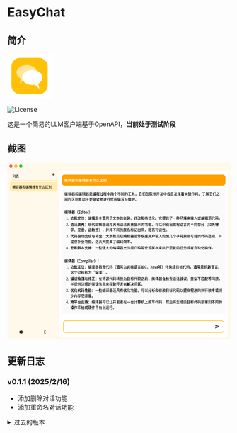 # EasyChat

## 简介

<img src="assets/icon.png" width="100px">

![License](https://img.shields.io/badge/License-MIT-dark_green)

这是一个简易的LLM客户端基于OpenAPI，**当前处于测试阶段**

## 截图

<img src="demo/截屏.png" height="400px">

## 更新日志

### v0.1.1 (2025/2/16)
- 添加删除对话功能
- 添加重命名对话功能

<details>
<summary>过去的版本</summary>

### v0.1.0 (2025/2/12 Beta)
- 第一个版本

</detail>